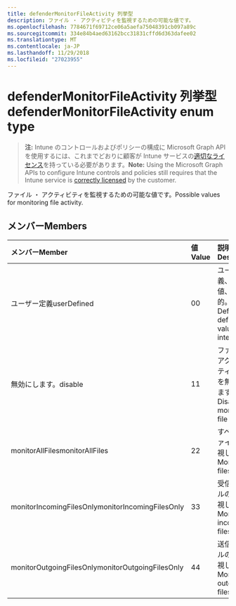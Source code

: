 ```yaml
---
title: defenderMonitorFileActivity 列挙型
description: ファイル ・ アクティビティを監視するための可能な値です。
ms.openlocfilehash: 7784671f69712ce06a5aefa75048391cb097a89c
ms.sourcegitcommit: 334e84b4aed63162bcc31831cffd6d363dafee02
ms.translationtype: MT
ms.contentlocale: ja-JP
ms.lasthandoff: 11/29/2018
ms.locfileid: "27023955"
---
```

# <a name="defendermonitorfileactivity-enum-type"></a><span data-ttu-id="a16c7-103">defenderMonitorFileActivity 列挙型</span><span class="sxs-lookup"><span data-stu-id="a16c7-103">defenderMonitorFileActivity enum type</span></span>

> <span data-ttu-id="a16c7-104">**注:** Intune のコントロールおよびポリシーの構成に Microsoft Graph API を使用するには、これまでどおりに顧客が Intune サービスの[適切なライセンス](https://go.microsoft.com/fwlink/?linkid=839381)を持っている必要があります。</span><span class="sxs-lookup"><span data-stu-id="a16c7-104">**Note:** Using the Microsoft Graph APIs to configure Intune controls and policies still requires that the Intune service is [correctly licensed](https://go.microsoft.com/fwlink/?linkid=839381) by the customer.</span></span>

<span data-ttu-id="a16c7-105">ファイル ・ アクティビティを監視するための可能な値です。</span><span class="sxs-lookup"><span data-stu-id="a16c7-105">Possible values for monitoring file activity.</span></span>
## <a name="members"></a><span data-ttu-id="a16c7-106">メンバー</span><span class="sxs-lookup"><span data-stu-id="a16c7-106">Members</span></span>
|<span data-ttu-id="a16c7-107">メンバー</span><span class="sxs-lookup"><span data-stu-id="a16c7-107">Member</span></span>|<span data-ttu-id="a16c7-108">値</span><span class="sxs-lookup"><span data-stu-id="a16c7-108">Value</span></span>|<span data-ttu-id="a16c7-109">説明</span><span class="sxs-lookup"><span data-stu-id="a16c7-109">Description</span></span>|
|:---|:---|:---|
|<span data-ttu-id="a16c7-110">ユーザー定義</span><span class="sxs-lookup"><span data-stu-id="a16c7-110">userDefined</span></span>|<span data-ttu-id="a16c7-111">0</span><span class="sxs-lookup"><span data-stu-id="a16c7-111">0</span></span>|<span data-ttu-id="a16c7-112">ユーザー定義、既定値、ない目的。</span><span class="sxs-lookup"><span data-stu-id="a16c7-112">User Defined, default value, no intent.</span></span>|
|<span data-ttu-id="a16c7-113">無効にします。</span><span class="sxs-lookup"><span data-stu-id="a16c7-113">disable</span></span>|<span data-ttu-id="a16c7-114">1</span><span class="sxs-lookup"><span data-stu-id="a16c7-114">1</span></span>|<span data-ttu-id="a16c7-115">ファイル ・ アクティビティの監視を無効にします。</span><span class="sxs-lookup"><span data-stu-id="a16c7-115">Disable monitoring file activity.</span></span>|
|<span data-ttu-id="a16c7-116">monitorAllFiles</span><span class="sxs-lookup"><span data-stu-id="a16c7-116">monitorAllFiles</span></span>|<span data-ttu-id="a16c7-117">2</span><span class="sxs-lookup"><span data-stu-id="a16c7-117">2</span></span>|<span data-ttu-id="a16c7-118">すべてのファイルを監視します。</span><span class="sxs-lookup"><span data-stu-id="a16c7-118">Monitor all files.</span></span>|
|<span data-ttu-id="a16c7-119">monitorIncomingFilesOnly</span><span class="sxs-lookup"><span data-stu-id="a16c7-119">monitorIncomingFilesOnly</span></span>|<span data-ttu-id="a16c7-120">3</span><span class="sxs-lookup"><span data-stu-id="a16c7-120">3</span></span>| <span data-ttu-id="a16c7-121">受信ファイルのみを監視します。</span><span class="sxs-lookup"><span data-stu-id="a16c7-121">Monitor incoming files only.</span></span>|
|<span data-ttu-id="a16c7-122">monitorOutgoingFilesOnly</span><span class="sxs-lookup"><span data-stu-id="a16c7-122">monitorOutgoingFilesOnly</span></span>|<span data-ttu-id="a16c7-123">4</span><span class="sxs-lookup"><span data-stu-id="a16c7-123">4</span></span>|<span data-ttu-id="a16c7-124">送信ファイルのみを監視します。</span><span class="sxs-lookup"><span data-stu-id="a16c7-124">Monitor outgoing files only.</span></span>|



